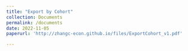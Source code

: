 ```yaml
---
title: "Export by Cohort"
collection: Documents
permalink: /documents
date: 2022-11-05
paperurl: 'http://zhangc-econ.github.io/files/ExportCohort_v1.pdf'

---
```

